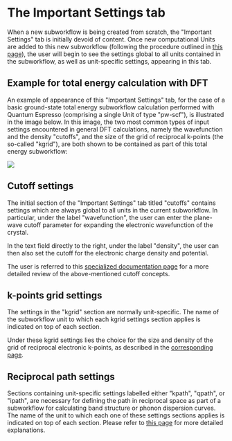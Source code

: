 # The Important Settings tab

When a new subworkflow is being created from scratch, the "Important Settings" tab is initially devoid of content. Once new computational Units are added to this new subworkflow (following the procedure outlined in [this page](units-flowchart.md)), the user will begin to see the settings global to all units contained in the subworkflow, as well as unit-specific settings, appearing in this tab. 

## Example for total energy calculation with DFT

An example of appearance of this "Important Settings" tab, for the case of a basic ground-state total energy subworkflow calculation performed with Quantum Espresso (comprising a single Unit of type "pw-scf"), is illustrated in the image below. In this image, the two most common types of input settings encountered in general DFT calculations, namely the wavefunction and the density "cutoffs", and the size of the grid of reciprocal k-points (the so-called "kgrid"), are both shown to be contained as part of this total energy subworkflow:

<img src="/images/workflow-designer/important-settings-tab.png"/>

## Cutoff settings

The initial section of the "Important Settings" tab titled "cutoffs" contains settings which are always global to all units in the current subworkflow. In particular, under the label "wavefunction", the user can enter the plane-wave cutoff parameter for expanding the electronic wavefunction of the crystal.   

In the text field directly to the right, under the label "density", the user can then also set the cutoff for the electronic charge density and potential.

The user is referred to this [specialized documentation page](../../methods/pseudopotential/parameters.md) for a more detailed review of the above-mentioned cutoff concepts. 

## k-points grid settings

The settings in the "kgrid" section are normally unit-specific. The name of the subworkflow unit to which each kgrid settings section applies is indicated on top of each section. 

Under these kgrid settings lies the choice for the size and density of the grid of reciprocal electronic k-points, as described in the [corresponding page](../../models/auxiliary-concepts/reciprocal-space/sampling.md).

## Reciprocal path settings

Sections containing unit-specific settings labelled either "kpath", "qpath", or "ipath", are necessary for defining the path in reciprocal space as part of a subworkflow for calculating band structure or phonon dispersion curves. The name of the unit to which each one of these settings sections applies is indicated on top of each section. Please refer to [this page](../../models/auxiliary-concepts/reciprocal-space/paths.md) for more detailed explanations.


